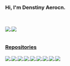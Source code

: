 ### Hi, I'm Denstiny Aerocn.  

<br />
<br />


<a href="https://github.com/anuraghazra/github-readme-stats">
  <img align="center" src="https://github-readme-stats.vercel.app/api?username=denstiny&show_icons=true&theme=transparent" />
</a>
<a href="https://github.com/anuraghazra/convoychat">
  <img align="center" src="https://github-readme-stats.vercel.app/api/top-langs?username=denstiny&layout=compact&langs_count=8&card_width=320&theme=transparent" />
</a>

<a href="https://github.com/anuraghazra/github-readme-statscount_private=true">
  <!-- Change the `github-readme-stats.anuraghazra1.vercel.app` to `github-readme-stats.vercel.app`  -->
  <br />
  <br />  


### Repositories

<a href="https://github.com/nvim-zh/colorful-winsep.nvim">
  <img align="center" src="https://github-readme-stats.vercel.app/api/pin/?username=nvim-zh&repo=colorful-winsep.nvim" />
</a>

<a href="https://github.com/denstiny/karasync.nvim">
  <img align="center" src="https://github-readme-stats.vercel.app/api/pin/?username=denstiny&repo=karasync.nvim" />
</a>

<a href="https://github.com/denstiny/Chess">
  <img align="center" src="https://github-readme-stats.vercel.app/api/pin/?username=denstiny&repo=Chess" />
</a>
<a href="https://github.com/denstiny/Terslation">
  <img align="center" src="https://github-readme-stats.vercel.app/api/pin/?username=denstiny&repo=Terslation" />
</a>

<a href="https://github.com/denstiny/TelegramSearchBot">
  <img align="center" src="https://github-readme-stats.vercel.app/api/pin/?username=denstiny&repo=TelegramSearchBot" />
</a>

<a href="https://github.com/denstiny/cmp-dictionary-nanny">
  <img align="center" src="https://github-readme-stats.vercel.app/api/pin/?username=denstiny&repo=cmp-dictionary-nanny" />
</a>

<a href="https://github.com/denstiny/color-patch.nvim">
  <img align="center" src="https://github-readme-stats.vercel.app/api/pin/?username=denstiny&repo=color-patch.nvim" />
</a>

<a href="https://github.com/denstiny/styledoc.nvim">
  <img align="center" src="https://github-readme-stats.vercel.app/api/pin/?username=denstiny&repo=styledoc.nvim" />
</a>

<a href="https://github.com/denstiny/vim-to-do">
  <img align="center" src="https://github-readme-stats.vercel.app/api/pin/?username=denstiny&repo=vim-to-do" />
</a>

<br>
